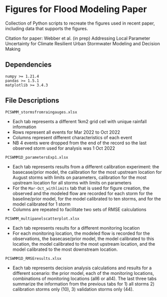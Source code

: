 # Figures for Flood Modeling Paper
Collection of Python scripts to recreate the figures used in recent paper, including data that supports the figures.

Citation for paper: Webber et al. (in prep) Addressing Local Parameter Uncertainty for Climate Resilient Urban Stormwater Modeling and Decision Making

## Dependencies
```
numpy >= 1.21.4  
pandas >= 1.5.1  
matplotlib >= 3.4.3  
```
## File Descriptions

```PCSWMM_stormsfromraingauges.xlsx```
- Each tab represents a different 1km2 grid cell with unique rainfall information
- Rows represent all events for Mar 2022 to Oct 2022
- Columns represent different characteristics of each event
- NB 4 events were dropped from the end of the record so the last observed storm used for analysis was 1 Oct 2022

```PCSWMM1D_parametersExp1.xlsx```
- Each tab represents results from a different calibration experiment: the basecase/prior model, the calibration for the most upstream location for August storms with limits on parameters, calibration for the most upstream location for all storms with limits on parameters
- For the `Mar-Oct_withlimits` tab that is used for figure creation, the observed and the modeled flow are recorded for each storm for the baseline/prior model, for the model calibrated to ten storms, and for the model calibrated for 1 storm
- Columns are repeated to facilitate two sets of RMSE calculations
  
```PCSWMM_multipanelscatterplot.xlsx```
- Each tab represents results for a different monitoring location
- For each monitoring location, the modeled flow is recorded for the observations, the basecase/prior model, the model calibrated to this location, the model calibrated to the most upstream location, and the model calibrated to the most downstream location.

```PCSWMM1D_RMSEresults.xlsx```
- Each tab represents decision analysis calculations and results for a different scenario: the prior model, each of the monitoring locations, combinations of monitoring locations (all6 or all4). The last three tabs summarize the information from the previous tabs for 1) all storms 2) calibration storms only (10), 3) validation storms only (44).

